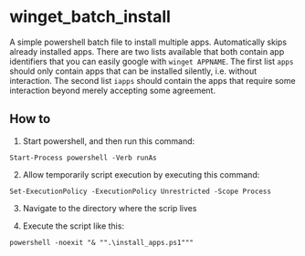 # winget_batch_install
A simple powershell batch file to install multiple apps. Automatically skips already installed apps.
There are two lists available that both contain app identifiers that you can easily google with `winget APPNAME`.
The first list `apps` should only contain apps that can be installed silently, i.e. without interaction.
The second list `iapps` should contain the apps that require some interaction beyond merely accepting some agreement.

## How to
1. Start powershell, and then run this command:
```
Start-Process powershell -Verb runAs
```

2. Allow temporarily script execution by executing this command:
```
Set-ExecutionPolicy -ExecutionPolicy Unrestricted -Scope Process
```

3. Navigate to the directory where the scrip lives

4. Execute the script like this:
```
powershell -noexit "& "".\install_apps.ps1"""
```

